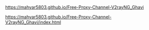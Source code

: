 https://mahyar5803.github.io/Free-Proxy-Channel-V2rayNG_Ghavi


https://mahyar5803.github.io/Free-Proxy-Channel-V2rayNG_Ghavi/index.html
